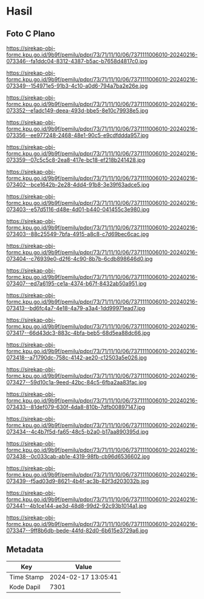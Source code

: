 # Hasil

## Foto C Plano

https://sirekap-obj-formc.kpu.go.id/9b9f/pemilu/pdpr/73/71/11/10/06/7371111006010-20240216-073346--fa1ddc04-8312-4387-b5ac-b7658d4817c0.jpg

https://sirekap-obj-formc.kpu.go.id/9b9f/pemilu/pdpr/73/71/11/10/06/7371111006010-20240216-073349--154971e5-91b3-4c10-a0d6-794a7ba2e26e.jpg

https://sirekap-obj-formc.kpu.go.id/9b9f/pemilu/pdpr/73/71/11/10/06/7371111006010-20240216-073352--e1adc149-deea-493d-bbe5-8e10c79938e5.jpg

https://sirekap-obj-formc.kpu.go.id/9b9f/pemilu/pdpr/73/71/11/10/06/7371111006010-20240216-073356--ee977248-2468-48e1-90c5-e9cdfddda957.jpg

https://sirekap-obj-formc.kpu.go.id/9b9f/pemilu/pdpr/73/71/11/10/06/7371111006010-20240216-073359--07c5c5c8-2ea8-417e-bc18-ef218b241428.jpg

https://sirekap-obj-formc.kpu.go.id/9b9f/pemilu/pdpr/73/71/11/10/06/7371111006010-20240216-073402--bce1642b-2e28-4dd4-91b8-3e39f63adce5.jpg

https://sirekap-obj-formc.kpu.go.id/9b9f/pemilu/pdpr/73/71/11/10/06/7371111006010-20240216-073403--e57d5116-d48e-4d01-b440-041455c3e980.jpg

https://sirekap-obj-formc.kpu.go.id/9b9f/pemilu/pdpr/73/71/11/10/06/7371111006010-20240216-073403--88c25549-7bfa-4915-a8c8-c7d69bec6cac.jpg

https://sirekap-obj-formc.kpu.go.id/9b9f/pemilu/pdpr/73/71/11/10/06/7371111006010-20240216-073404--c76939e0-d2f6-4c90-8b7b-6cdb898646d0.jpg

https://sirekap-obj-formc.kpu.go.id/9b9f/pemilu/pdpr/73/71/11/10/06/7371111006010-20240216-073407--ed7a6195-ce1a-4374-b67f-8432ab50a951.jpg

https://sirekap-obj-formc.kpu.go.id/9b9f/pemilu/pdpr/73/71/11/10/06/7371111006010-20240216-073413--bd6fc4a7-4e18-4a79-a3a4-1dd99971ead7.jpg

https://sirekap-obj-formc.kpu.go.id/9b9f/pemilu/pdpr/73/71/11/10/06/7371111006010-20240216-073417--66d43dc3-883c-4bfa-beb5-68d5ea88dc66.jpg

https://sirekap-obj-formc.kpu.go.id/9b9f/pemilu/pdpr/73/71/11/10/06/7371111006010-20240216-073418--a71790dc-758c-4142-ae20-c12503a5e026.jpg

https://sirekap-obj-formc.kpu.go.id/9b9f/pemilu/pdpr/73/71/11/10/06/7371111006010-20240216-073427--59d10c1a-9eed-42bc-84c5-6fba2aa83fac.jpg

https://sirekap-obj-formc.kpu.go.id/9b9f/pemilu/pdpr/73/71/11/10/06/7371111006010-20240216-073433--81def079-630f-4da8-810b-7dfb00897147.jpg

https://sirekap-obj-formc.kpu.go.id/9b9f/pemilu/pdpr/73/71/11/10/06/7371111006010-20240216-073434--4c4b7f5d-fa65-48c5-b2a0-b17aa890395d.jpg

https://sirekap-obj-formc.kpu.go.id/9b9f/pemilu/pdpr/73/71/11/10/06/7371111006010-20240216-073438--0c033cab-ab1e-4319-98fb-cb96d6536602.jpg

https://sirekap-obj-formc.kpu.go.id/9b9f/pemilu/pdpr/73/71/11/10/06/7371111006010-20240216-073439--f5ad03d9-8621-4b4f-ac3b-82f3d203032b.jpg

https://sirekap-obj-formc.kpu.go.id/9b9f/pemilu/pdpr/73/71/11/10/06/7371111006010-20240216-073441--4b1ce144-ae3d-48d8-99d2-92c93b1014a1.jpg

https://sirekap-obj-formc.kpu.go.id/9b9f/pemilu/pdpr/73/71/11/10/06/7371111006010-20240216-073347--9ff8b6db-bede-44fd-82d0-6b615e3729a6.jpg


## Metadata

| Key        | Value               |
| ---------- | ------------------- |
| Time Stamp | 2024-02-17 13:05:41 |
| Kode Dapil | 7301                |



